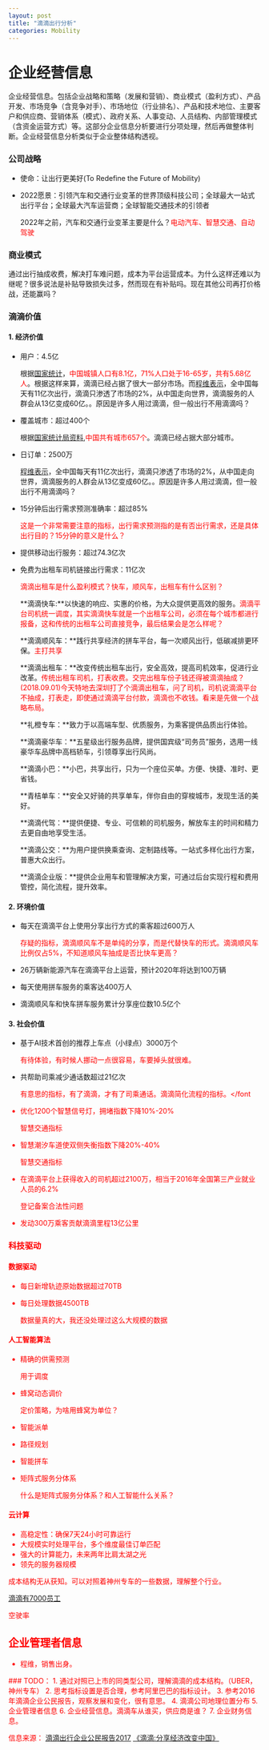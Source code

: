 ```yaml
---
layout: post
title: "滴滴出行分析"
categories: Mobility
---
```


# 企业经营信息

企业经营信息。包括企业战略和策略（发展和营销）、商业模式（盈利方式）、产品开发、市场竞争（含竞争对手）、市场地位（行业排名）、产品和技术地位、主要客户和供应商、营销体系（模式）、政府关系、人事变动、人员结构、内部管理模式（含资金运营方式）等。这部分企业信息分析要进行分项处理，然后再做整体判断。企业经营信息分析类似于企业整体结构透视。

### 公司战略
- 使命：让出行更美好(To Redefine the Future of Mobility)
- 2022愿景：引领汽车和交通行业变革的世界顶级科技公司；全球最大一站式出行平台；全球最大汽车运营商；全球智能交通技术的引领者

    2022年之前，汽车和交通行业变革主要是什么？<font color="red">电动汽车、智慧交通、自动驾驶</font>

### 商业模式
通过出行抽成收费，解决打车难问题，成本为平台运营成本。为什么这样还难以为继呢？很多说法是补贴导致损失过多，然而现在有补贴吗。现在其他公司再打价格战，还能赢吗？

### 滴滴价值
#### 1. 经济价值
- 用户：4.5亿  

    根据[国家统计](http://www.gov.cn/xinwen/2018-02/28/content_5269506.htm)，<font color="red">中国城镇人口有8.1亿，71%人口处于16-65岁，共有5.68亿人</font>。根据这样来算，滴滴已经占据了很大一部分市场。而[程维表示](http://www.pinchain.com/article/153931)，全中国每天有11亿次出行，滴滴只渗透了市场的2%，从中国走向世界，滴滴服务的人群会从13亿变成60亿。。原因是许多人用过滴滴，但一般出行不用滴滴吗？

- 覆盖城市：超过400个

    根据[国家统计局资料](http://news.163.com/17/0712/00/CP3SPPFT000187VI.html),<font color='red'>中国共有城市657个</font>。滴滴已经占据大部分城市。

- 日订单：2500万

    [程维表示](http://www.pinchain.com/article/153931)，全中国每天有11亿次出行，滴滴只渗透了市场的2%，从中国走向世界，滴滴服务的人群会从13亿变成60亿。。原因是许多人用过滴滴，但一般出行不用滴滴吗？

- 15分钟后出行需求预测准确率：超过85% 

    <font color='red'>这是一个非常需要注意的指标，出行需求预测指的是有否出行需求，还是具体出行目的？15分钟的意义是什么？</font>

- 提供移动出行服务：超过74.3亿次
- 免费为出租车司机链接出行需求：11亿次

    <font color='red'>滴滴出租车是什么盈利模式？快车，顺风车，出租车有什么区别？</font>

    **滴滴快车:**以快速的响应、实惠的价格，为大众提供更高效的服务。<font color='red'>滴滴平台司机统一调度，其实滴滴快车就是一个出租车公司，必须在每个城市都进行报备，这和传统的出租车公司直接竞争，最后结果会是怎么样呢？</font>

    **滴滴顺风车：**践行共享经济的拼车平台，每一次顺风出行，低碳减排更环保。<font color='red'>主打共享</font>

    **滴滴出租车：**改变传统出租车出行，安全高效，提高司机效率，促进行业改革。<font color='red'>传统出租车司机，打表收费。交完出租车份子钱还得被滴滴抽成？(2018.09.01)今天特地去深圳打了个滴滴出租车，问了司机，司机说滴滴平台不抽成，打表走，即使通过滴滴平台付款，滴滴也不收钱。看来是先做一个战略布局。</font>

    **礼橙专车：**致力于以高端车型、优质服务，为乘客提供品质出行体验。

    **滴滴豪华车：**五星级出行服务品牌，提供国宾级“司务员”服务，选用一线豪华车品牌中高档轿车，引领尊享出行风尚。

    **滴滴小巴：**小巴，共享出行，只为一个座位买单。方便、快捷、准时、更省钱。

    **青桔单车：**安全又好骑的共享单车，伴你自由的穿梭城市，发现生活的美好。

    **滴滴代驾：**提供便捷、专业、可信赖的司机服务，解放车主的时间和精力去更自由地享受生活。

    **滴滴公交：**为用户提供换乘查询、定制路线等。一站式多样化出行方案，普惠大众出行。

    **滴滴企业版：**提供企业用车和管理解决方案，可通过后台实现行程和费用管控，简化流程，提升效率。

#### 2. 环境价值
- 每天在滴滴平台上使用分享出行方式的乘客超过600万人 

    <font color='red'>存疑的指标，滴滴顺风车不是单纯的分享，而是代替快车的形式。滴滴顺风车比例仅占5%，不知道顺风车抽成是否比快车更高？</font>

- 26万辆新能源汽车在滴滴平台上运营，预计2020年将达到100万辆
- 每天使用拼车服务的乘客达400万人
- 滴滴顺风车和快车拼车服务累计分享座位数10.5亿个

#### 3. 社会价值
- 基于AI技术首创的推荐上车点（小绿点）3000万个

    <font color='red'>有待体验，有时候人挪动一点很容易，车要掉头就很难。</font>

- 共帮助司乘减少通话数超过21亿次

    <font color='red'>有意思的指标，有了滴滴，才有了司乘通话。滴滴简化流程的指标。</font

- 优化1200个智慧信号灯，拥堵指数下降10%-20% 

    <font color='red'>智慧交通指标</font>

- 智慧潮汐车道使双侧失衡指数下降20%-40%

    <font color='red'>智慧交通指标</font>

- 在滴滴平台上获得收入的司机超过2100万，相当于2016年全国第三产业就业人员的6.2%

    <font color='red'>登记备案合法性问题</font>

- 发动300万乘客贡献滴滴里程13亿公里

### 科技驱动
#### 数据驱动
- 每日新增轨迹原始数据超过70TB
- 每日处理数据4500TB

    <font color='red'>数据量真的大，我还没处理过这么大规模的数据</font>

#### 人工智能算法
- 精确的供需预测

    <font color='red'>用于调度</font>

- 蜂窝动态调价

    <font color='red'>定价策略，为啥用蜂窝为单位？</font>

- 智能派单
- 路径规划
- 智能拼车
- 矩阵式服务分体系

    <font color='red'>什么是矩阵式服务分体系？和人工智能什么关系？</font>

#### 云计算
- 高稳定性：确保7天24小时可靠运行
- 大规模实时处理平台，多个维度最佳订单匹配
- 强大的计算能力，未来两年比肩太湖之光
- 领先的服务器规模


<font color="red">成本结构无从获知。</font>可以对照着神州专车的一些数据，理解整个行业。

[滴滴有7000员工](http://news.zol.com.cn/654/6545950.html)

空驶率


## 企业管理者信息

- 程维，销售出身。

<font color="red">
### TODO：
</font>
1. 通过对照已上市的同类型公司，理解滴滴的成本结构。（UBER，神州专车）
2. 思考指标设置是否合理，参考阿里巴巴的指标设计。
3. 参考2016年滴滴企业公民报告，观察发展和变化，很有意思。
4. 滴滴公司地理位置分布
5. 企业管理者信息
6. 企业经营信息。滴滴车从谁买，供应商是谁？
7. 企业财务信息。


信息来源：
[滴滴出行企业公民报告2017](https://www.didiglobal.com/news/newsDetail?id=384&type=news)
[《滴滴:分享经济改变中国》](https://book.douban.com/subject/26800138/)